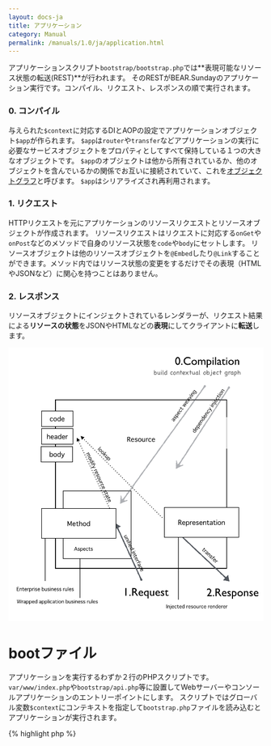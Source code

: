 ```yaml
---
layout: docs-ja
title: アプリケーション
category: Manual
permalink: /manuals/1.0/ja/application.html
---
```



アプリケーションスクリプト`bootstrap/bootstrap.php`では**表現可能なリソース状態の転送(REST)**が行われます。
そのRESTがBEAR.Sundayのアプリケーション実行です。コンパイル、リクエスト、レスポンスの順で実行されます。

### 0. コンパイル

与えられた`$context`に対応するDIとAOPの設定でアプリケーションオブジェクト`$app`が作られます。
`$app`は`router`や`transfer`などアプリケーションの実行に必要なサービスオブジェクトをプロパティとしてすべて保持している１つの大きなオブジェクトです。
`$app`のオブジェクトは他から所有されているか、他のオブジェクトを含んでいるかの関係でお互いに接続されていて、これを[オブジェクトグラフ](http://en.wikipedia.org/wiki/Object_graph)と呼びます。
`$app`はシリアライズされ再利用されます。

### 1. リクエスト

HTTPリクエストを元にアプリケーションのリソースリクエストとリソースオブジェクトが作成されます。
リソースリクエストはリクエストに対応する`onGet`や`onPost`などのメソッドで自身のリソース状態を`code`や`body`にセットします。
リソースオブジェクトは他のリソースオブジェクトを`@Embed`したり`@Link`することができます。メソッド内ではリソース状態の変更をするだけでその表現（HTMLやJSONなど）に関心を持つことはありません。

### 2. レスポンス

リソースオブジェクトにインジェクトされているレンダラーが、リクエスト結果による**リソースの状態**をJSONやHTMLなどの**表現**にしてクライアントに**転送**します。

 <img src="/images/screen/diagram.png" style="max-width: 100%;height: auto;"/>


# bootファイル

アプリケーションを実行するわずか２行のPHPスクリプトです。`var/www/index.php`や`bootstrap/api.php`等に設置してWebサーバーやコンソールアプリケーションのエントリーポイントにします。
スクリプトではグローバル変数`$context`にコンテキストを指定して`bootstrap.php`ファイルを読み込むとアプリケーションが実行されます。

{% highlight php %}
<?php
$context = 'prod-api-hal-app'
require 'pat/to/bootstrap.php';
{% endhighlight %}

コンテキストに応じてbootファイルを選択します。

{% highlight bash %}
// fire php server
php -S 127.0.0.1:8080 var/www/index.php

// console access
php bootstrap/api.php get /user/1

// web access
php -S 127.0.0.1:8080 bootstrap/api.php
{% endhighlight %}

## アプリケーションコンテキスト

コンテキストに応じてアプリケーションオブジェクト`$app`の構成が変わり、振る舞いが変更されます。
例えばデフォルトの設定では`RouterInterface`に`WebRouter`が束縛されていますが、`Cli`では`RouterInterface`に`CliRouter`が束縛され(HTTPリクエストの代わりに)コンソールの入力値が入力値になります。

フレームワークが用意しているbuilt-inコンテキストとアプリケーションが作成するカスタムコンテキストがあります。

**built-inコンテキスト**

 * `api`  APIアプリケーション
 * `cli`  コンソールアプリケーション
 * `hal`  HALアプリケーション
 * `prod` プロダクション

 コンテキストは組み合わせて使う事ができます。

 * `app`は素のアプリケーションです。
 * `api`はデフォルトのリソースをpageリソースから**appリソース**に変更します。`page://self/`にマップされているWebのルートアクセス(`GET /`)は`app://self/`へのアクセスになります。
 * `cli-app`にするとコンソールアプリケーションになり、`prod-hal-api-app`だと[HAL](http://stateless.co/hal_specification.html)メディアタイプを使ったプロダクション用のAPIアプリケーションになります。


 アプリケーションコンテキスト(cli, app..)はそれぞれのモジュールに対応します。例えば`cli`は`CliModule`に対応しており、コンソールアプリケーションのためのDIとAOPの束縛が行われます。

コンテキストの値はオブジェクトグラフの作成のみに使われます。コンテキストを参照してアプリケーションやライブラリがて振る舞いを変える事は推奨されません。その代わりに**インターフェイスのみに依存したコード**と**コンテキストによる依存の変更**で振る舞いを変えます。
